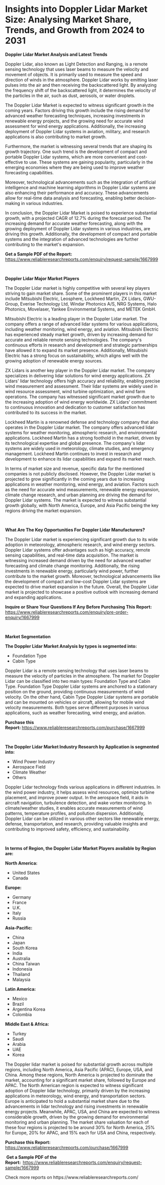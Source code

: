 <p><h1>Insights into Doppler Lidar Market Size: Analysing Market Share, Trends, and Growth from 2024 to 2031</h1></p><p><strong>Doppler Lidar Market Analysis and Latest Trends</strong></p>
<p><p>Doppler Lidar, also known as Light Detection and Ranging, is a remote sensing technology that uses laser beams to measure the velocity and movement of objects. It is primarily used to measure the speed and direction of winds in the atmosphere. Doppler Lidar works by emitting laser pulses into the air and then receiving the backscattered light. By analyzing the frequency shift of the backscattered light, it determines the velocity of the particles in the air, such as dust, aerosols, or water droplets.</p><p>The Doppler Lidar Market is expected to witness significant growth in the coming years. Factors driving this growth include the rising demand for advanced weather forecasting techniques, increasing investments in renewable energy projects, and the growing need for accurate wind assessment for wind energy applications. Additionally, the increasing deployment of Doppler Lidar systems in aviation, military, and research applications is also contributing to market growth.</p><p>Furthermore, the market is witnessing several trends that are shaping its growth trajectory. One such trend is the development of compact and portable Doppler Lidar systems, which are more convenient and cost-effective to use. These systems are gaining popularity, particularly in the emerging economies where they are being used to improve weather forecasting capabilities.</p><p>Moreover, technological advancements such as the integration of artificial intelligence and machine learning algorithms in Doppler Lidar systems are also enhancing their performance and accuracy. These advancements allow for real-time data analysis and forecasting, enabling better decision-making in various industries.</p><p>In conclusion, the Doppler Lidar Market is poised to experience substantial growth, with a projected CAGR of 12.7% during the forecast period. The increasing demand for accurate weather forecasting, along with the growing deployment of Doppler Lidar systems in various industries, are driving this growth. Additionally, the development of compact and portable systems and the integration of advanced technologies are further contributing to the market's expansion.</p></p>
<p><strong>Get a Sample PDF of the Report:&nbsp;</strong> <a href="https://www.reliableresearchreports.com/enquiry/request-sample/1667999">https://www.reliableresearchreports.com/enquiry/request-sample/1667999</a></p>
<p>&nbsp;</p>
<p><strong>Doppler Lidar Major Market Players</strong></p>
<p><p>The Doppler Lidar market is highly competitive with several key players striving to gain market share. Some of the prominent players in this market include Mitsubishi Electric, Leosphere, Lockheed Martin, ZX Lidars, GWU-Group, Everise Technology Ltd, Windar Photonics A/S, NRG Systems, Halo Photonics, Movelaser, Yankee Environmental Systems, and METEK GmbH.</p><p>Mitsubishi Electric is a leading player in the Doppler Lidar market. The company offers a range of advanced lidar systems for various applications, including weather monitoring, wind energy, and aviation. Mitsubishi Electric has experienced steady market growth, driven by increasing demand for accurate and reliable remote sensing technologies. The company's continuous efforts in research and development and strategic partnerships have allowed it to expand its market presence. Additionally, Mitsubishi Electric has a strong focus on sustainability, which aligns well with the growing adoption of renewable energy sources.</p><p>ZX Lidars is another key player in the Doppler Lidar market. The company specializes in delivering lidar solutions for wind energy applications. ZX Lidars' lidar technology offers high accuracy and reliability, enabling precise wind measurement and assessment. Their lidar systems are widely used in wind resource assessment, wind turbine optimization, and wind farm operations. The company has witnessed significant market growth due to the increasing adoption of wind energy worldwide. ZX Lidars' commitment to continuous innovation and dedication to customer satisfaction has contributed to its success in the market.</p><p>Lockheed Martin is a renowned defense and technology company that also operates in the Doppler Lidar market. The company offers advanced lidar systems for weather monitoring, atmospheric research, and environmental applications. Lockheed Martin has a strong foothold in the market, driven by its technological expertise and global presence. The company's lidar systems are widely used in meteorology, climate studies, and emergency management. Lockheed Martin continues to invest in research and development to enhance its lidar capabilities and expand its market reach.</p><p>In terms of market size and revenue, specific data for the mentioned companies is not publicly disclosed. However, the Doppler Lidar market is projected to grow significantly in the coming years due to increasing applications in weather monitoring, wind energy, and aviation. Factors such as the need for accurate wind measurements, renewable energy expansion, climate change research, and urban planning are driving the demand for Doppler Lidar systems. The market is expected to witness substantial growth globally, with North America, Europe, and Asia Pacific being the key regions driving the market expansion.</p></p>
<p>&nbsp;</p>
<p><strong>What Are The Key Opportunities For Doppler Lidar Manufacturers?</strong></p>
<p><p>The Doppler Lidar market is experiencing significant growth due to its wide adoption in meteorology, atmospheric research, and wind energy sectors. Doppler Lidar systems offer advantages such as high accuracy, remote sensing capabilities, and real-time data acquisition. The market is witnessing increased demand driven by the need for advanced weather forecasting and climate change monitoring. Additionally, the rising investments in renewable energy, particularly wind power, further contribute to the market growth. Moreover, technological advancements like the development of compact and low-cost Doppler Lidar systems are expected to drive market expansion in the future. Overall, the Doppler Lidar market is projected to showcase a positive outlook with increasing demand and expanding applications.</p></p>
<p><strong>Inquire or Share Your Questions If Any Before Purchasing This Report:</strong> <a href="https://www.reliableresearchreports.com/enquiry/pre-order-enquiry/1667999">https://www.reliableresearchreports.com/enquiry/pre-order-enquiry/1667999</a></p>
<p>&nbsp;</p>
<p><strong>Market Segmentation</strong></p>
<p><strong>The Doppler Lidar Market Analysis by types is segmented into:</strong></p>
<p><ul><li>Foundation Type</li><li>Cabin Type</li></ul></p>
<p><p>Doppler Lidar is a remote sensing technology that uses laser beams to measure the velocity of particles in the atmosphere. The market for Doppler Lidar can be classified into two main types: Foundation Type and Cabin Type. Foundation Type Doppler Lidar systems are anchored to a stationary position on the ground, providing continuous measurements of wind velocity. On the other hand, Cabin Type Doppler Lidar systems are portable and can be mounted on vehicles or aircraft, allowing for mobile wind velocity measurements. Both types serve different purposes in various applications, such as weather forecasting, wind energy, and aviation.</p></p>
<p><strong>Purchase this Report:&nbsp;</strong><a href="https://www.reliableresearchreports.com/purchase/1667999">https://www.reliableresearchreports.com/purchase/1667999</a></p>
<p>&nbsp;</p>
<p><strong>The Doppler Lidar Market Industry Research by Application is segmented into:</strong></p>
<p><ul><li>Wind Power Industry</li><li>Aerospace Field</li><li>Climate Weather</li><li>Others</li></ul></p>
<p><p>Doppler Lidar technology finds various applications in different industries. In the wind power industry, it helps assess wind resources, optimize turbine placement, and improve power output. In the aerospace field, it aids in aircraft navigation, turbulence detection, and wake vortex monitoring. In climate/weather studies, it enables accurate measurements of wind patterns, temperature profiles, and pollution dispersion. Additionally, Doppler Lidar can be utilized in various other sectors like renewable energy, defense, transportation, and research, providing valuable insights and contributing to improved safety, efficiency, and sustainability.</p></p>
<p>&nbsp;</p>
<p><strong>In terms of Region, the Doppler Lidar Market Players available by Region are:</strong></p>
<p>
    <p> <strong> North America: </strong>
        <ul>
            <li>United States</li>
            <li>Canada</li>
        </ul>
        </p> 
    <p> <strong> Europe: </strong>
        <ul>
            <li>Germany</li>
            <li>France</li>
            <li>U.K.</li>
            <li>Italy</li>
            <li>Russia</li>
        </ul>
        </p> 
    <p> <strong> Asia-Pacific: </strong>
        <ul>
            <li>China</li>
            <li>Japan</li>
            <li>South Korea</li>
            <li>India</li>
            <li>Australia</li>
            <li>China Taiwan</li>
            <li>Indonesia</li>
            <li>Thailand</li>
            <li>Malaysia</li>
        </ul>
        </p> 
    <p> <strong> Latin America: </strong>
        <ul>
            <li>Mexico</li>
            <li>Brazil</li>
            <li>Argentina Korea</li>
            <li>Colombia</li>
        </ul>
        </p> 
    <p> <strong> Middle East & Africa: </strong>
        <ul>
            <li>Turkey</li>
            <li>Saudi</li>
            <li>Arabia</li>
            <li>UAE</li>
            <li>Korea</li>
        </ul>
    </p>
    </p>
<p><p>The Doppler lidar market is poised for substantial growth across multiple regions, including North America, Asia Pacific (APAC), Europe, USA, and China. Among these regions, North America is projected to dominate the market, accounting for a significant market share, followed by Europe and APAC. The North American region is expected to witness significant adoption of Doppler lidar technology, primarily driven by the increasing applications in meteorology, wind energy, and transportation sectors. Europe is anticipated to hold a substantial market share due to the advancements in lidar technology and rising investments in renewable energy projects. Meanwhile, APAC, USA, and China are expected to witness considerable growth, driven by the growing demand for environmental monitoring and urban planning. The market share valuation for each of these four regions is projected to be around 30% for North America, 25% for Europe, 20% for APAC, and 15% each for USA and China, respectively.</p></p>
<p><strong>Purchase this Report: </strong><a href="https://www.reliableresearchreports.com/purchase/1667999">https://www.reliableresearchreports.com/purchase/1667999</a></p>
<p>&nbsp;<strong>Get a Sample PDF of the Report:&nbsp;&nbsp;</strong><a href="https://www.reliableresearchreports.com/enquiry/request-sample/1667999">https://www.reliableresearchreports.com/enquiry/request-sample/1667999</a></p>
<p><strong></strong></p>
<p>Check more reports on https://www.reliableresearchreports.com/</p>